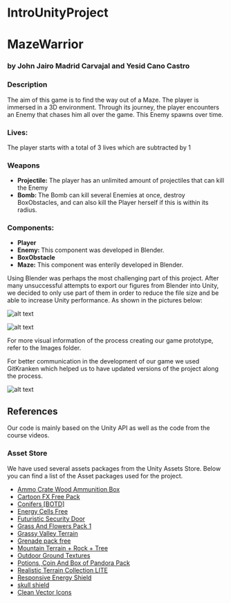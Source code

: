 # IntroUnityProject

<h1>MazeWarrior</h1>
<h3> by John Jairo Madrid Carvajal and Yesid Cano Castro </h3>

<h3>Description</h3>
<p>The aim of this game is to find the way out of a Maze. The player is immersed in a 3D environment. 
Through its journey, the player encounters an Enemy that chases him all over the game. This Enemy spawns over time. </p>

<h3>Lives:</h3>
<p>The player starts with a total of 3 lives which are subtracted by 1</p>

<h3>Weapons  </h3>
<ul> <li> <strong>Projectile:</strong>  The player has an unlimited amount of projectiles that can kill the Enemy </li>
<li><strong>Bomb: </strong> The Bomb can kill several Enemies at once, destroy BoxObstacles, and can also kill the Player herself if this is within its radius.</li>
</ul>

<h3> Components: </h3>
<ul> <li> <strong> Player </strong> </li>
<li>  <strong>Enemy: </strong> This component was developed in Blender. </li>
<li>  <strong>BoxObstacle </strong> </li>
<li><strong>Maze:</strong> This component was enterily developed in Blender.  </li>
</ul>

<p>Using Blender was perhaps the most challenging part of this project. After many unsuccessful attempts to export our figures from Blender into Unity, we decided to only use part of 
them in order to reduce the file size and be able to increase Unity performance. As shown in the pictures below:</p>

![alt text](https://github.com/JohnMadrid/IntroUnityProject/blob/main/Images_MazeW/MazeWarrior_BlenderVersion.png)


![alt text](https://github.com/JohnMadrid/IntroUnityProject/blob/main/Images_MazeW/MazeWalls_Blender.png)

<p>For more visual information of the process creating our game prototype, refer to the Images folder.</p>
<p>For better communication in the development of our game we used GitKranken which helped us to have updated versions of the project along the process.</p>

![alt text](https://github.com/JohnMadrid/IntroUnityProject/blob/main/Images_MazeW/GitKraken_usage.png)

<h2>References</h2>
<p> Our code is mainly based on the Unity API as well as the code from the course videos. </p>
<h3> Asset Store</h3>
<p> We have used several assets packages from the Unity Assets Store. Below you can find a list of the Asset packages used for the project.</p>
<ul> 
  <li><a href="https://assetstore.unity.com/packages/3d/props/weapons/ammo-crate-wood-ammunition-box-90071">Ammo Crate Wood Ammunition Box</a></li>
  
  <li> <a href= "https://assetstore.unity.com/packages/vfx/particles/cartoon-fx-free-pack-169179">Cartoon FX Free Pack</a></li>
  <li> <a href= "https://assetstore.unity.com/packages/3d/vegetation/trees/conifers-botd-142076">Conifers [BOTD]</a></li>
  <li> <a href= "https://assetstore.unity.com/packages/3d/environments/sci-fi/energy-cells-free-166830">Energy Cells Free</a></li>
  <li> <a href= "https://assetstore.unity.com/packages/3d/props/interior/futuristic-security-door-182385">Futuristic Security Door</a></li>
  <li> <a href= "https://assetstore.unity.com/packages/2d/textures-materials/nature/grass-and-flowers-pack-1-17100">Grass And Flowers Pack 1</a></li>
  <li> <a href= "https://assetstore.unity.com/packages/3d/environments/landscapes/grassy-valley-terrains-60497">Grassy Valley Terrain</a></li>
  <li> <a href= "https://assetstore.unity.com/packages/3d/props/weapons/grenade-pack-free-83440">Grenade pack free</a></li>
  <li> <a href= "https://assetstore.unity.com/packages/3d/environments/landscapes/mountain-terrain-rock-tree-97905">Mountain Terrain + Rock + Tree</a></li>
  <li> <a href= "https://assetstore.unity.com/packages/2d/textures-materials/floors/outdoor-ground-textures-12555">Outdoor Ground Textures</a></li>
  <li> <a href= "https://assetstore.unity.com/packages/3d/props/potions-coin-and-box-of-pandora-pack-71778">Potions, Coin And Box of Pandora Pack</a></li>
  <li> <a href= "https://assetstore.unity.com/packages/3d/environments/landscapes/realistic-terrain-collection-lite-47726">Realistic Terrain Collection LITE</a></li>
  <li> <a href= "https://assetstore.unity.com/packages/3d/environments/landscapes/realistic-terrain-collection-lite-47726">Responsive Energy Shield</a></li>
  <li> <a href= "https://assetstore.unity.com/packages/3d/props/clothing/armor/skull-shield-76967">skull shield</a></li>
  <li> <a href= "https://assetstore.unity.com/packages/2d/gui/icons/clean-vector-icons-132084">Clean Vector Icons</a></li>
  
</ul>
